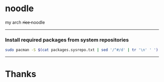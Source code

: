 # noodle
my arch r̶i̶c̶e̶ noodle

---
### Install required packages from system repositories

```bash
sudo pacman -S $(cat packages.sysrepo.txt | sed '/^#/d' | tr '\n' ' ')
```

---
# Thanks
